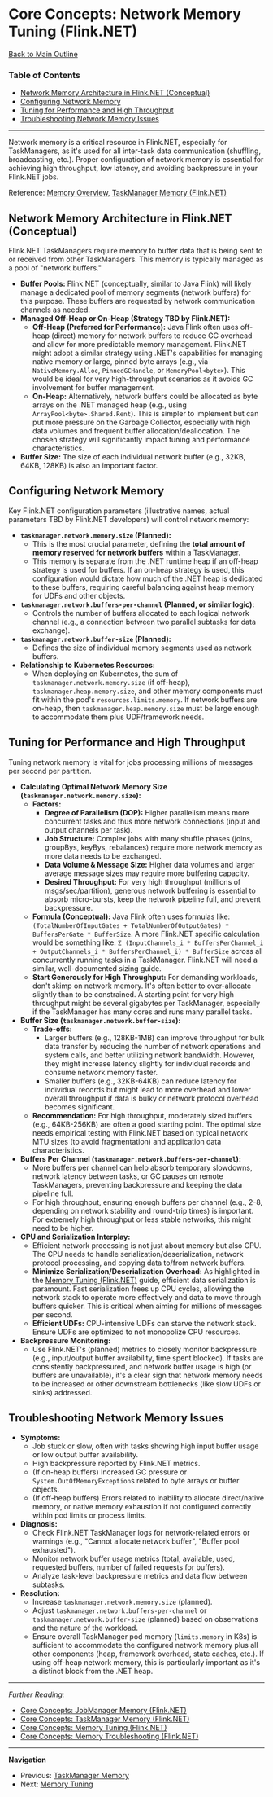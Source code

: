 # Core Concepts: Network Memory Tuning (Flink.NET)

[Back to Main Outline](./Wiki-Structure-Outline.md)

### Table of Contents
- [Network Memory Architecture in Flink.NET (Conceptual)](#network-memory-architecture-in-flinknet-conceptual)
- [Configuring Network Memory](#configuring-network-memory)
- [Tuning for Performance and High Throughput](#tuning-for-performance-and-high-throughput)
- [Troubleshooting Network Memory Issues](#troubleshooting-network-memory-issues)

---

Network memory is a critical resource in Flink.NET, especially for TaskManagers, as it's used for all inter-task data communication (shuffling, broadcasting, etc.). Proper configuration of network memory is essential for achieving high throughput, low latency, and avoiding backpressure in your Flink.NET jobs.

Reference: [Memory Overview](./Core-Concepts-Memory-Overview.md), [TaskManager Memory (Flink.NET)](./Core-Concepts-Memory-TaskManager.md)

## Network Memory Architecture in Flink.NET (Conceptual)

Flink.NET TaskManagers require memory to buffer data that is being sent to or received from other TaskManagers. This memory is typically managed as a pool of "network buffers."

*   **Buffer Pools:** Flink.NET (conceptually, similar to Java Flink) will likely manage a dedicated pool of memory segments (network buffers) for this purpose. These buffers are requested by network communication channels as needed.
*   **Managed Off-Heap or On-Heap (Strategy TBD by Flink.NET):**
    *   **Off-Heap (Preferred for Performance):** Java Flink often uses off-heap (direct) memory for network buffers to reduce GC overhead and allow for more predictable memory management. Flink.NET might adopt a similar strategy using .NET's capabilities for managing native memory or large, pinned byte arrays (e.g., via `NativeMemory.Alloc`, `PinnedGCHandle`, or `MemoryPool<byte>`). This would be ideal for very high-throughput scenarios as it avoids GC involvement for buffer management.
    *   **On-Heap:** Alternatively, network buffers could be allocated as byte arrays on the .NET managed heap (e.g., using `ArrayPool<byte>.Shared.Rent`). This is simpler to implement but can put more pressure on the Garbage Collector, especially with high data volumes and frequent buffer allocation/deallocation. The chosen strategy will significantly impact tuning and performance characteristics.
*   **Buffer Size:** The size of each individual network buffer (e.g., 32KB, 64KB, 128KB) is also an important factor.

## Configuring Network Memory

Key Flink.NET configuration parameters (illustrative names, actual parameters TBD by Flink.NET developers) will control network memory:

*   **`taskmanager.network.memory.size` (Planned):**
    *   This is the most crucial parameter, defining the **total amount of memory reserved for network buffers** within a TaskManager.
    *   This memory is separate from the .NET runtime heap if an off-heap strategy is used for buffers. If an on-heap strategy is used, this configuration would dictate how much of the .NET heap is dedicated to these buffers, requiring careful balancing against heap memory for UDFs and other objects.
*   **`taskmanager.network.buffers-per-channel` (Planned, or similar logic):**
    *   Controls the number of buffers allocated to each logical network channel (e.g., a connection between two parallel subtasks for data exchange).
*   **`taskmanager.network.buffer-size` (Planned):**
    *   Defines the size of individual memory segments used as network buffers.
*   **Relationship to Kubernetes Resources:**
    *   When deploying on Kubernetes, the sum of `taskmanager.network.memory.size` (if off-heap), `taskmanager.heap.memory.size`, and other memory components must fit within the pod's `resources.limits.memory`. If network buffers are on-heap, then `taskmanager.heap.memory.size` must be large enough to accommodate them plus UDF/framework needs.

## Tuning for Performance and High Throughput

Tuning network memory is vital for jobs processing millions of messages per second per partition.

*   **Calculating Optimal Network Memory Size (`taskmanager.network.memory.size`):**
    *   **Factors:**
        *   **Degree of Parallelism (DOP):** Higher parallelism means more concurrent tasks and thus more network connections (input and output channels per task).
        *   **Job Structure:** Complex jobs with many shuffle phases (joins, groupBys, keyBys, rebalances) require more network memory as more data needs to be exchanged.
        *   **Data Volume & Message Size:** Higher data volumes and larger average message sizes may require more buffering capacity.
        *   **Desired Throughput:** For very high throughput (millions of msgs/sec/partition), generous network buffering is essential to absorb micro-bursts, keep the network pipeline full, and prevent backpressure.
    *   **Formula (Conceptual):** Java Flink often uses formulas like:
        `(TotalNumberOfInputGates + TotalNumberOfOutputGates) * BuffersPerGate * BufferSize`.
        A more Flink.NET specific calculation would be something like:
        `Σ (InputChannels_i * BuffersPerChannel_i + OutputChannels_i * BuffersPerChannel_i) * BufferSize` across all concurrently running tasks in a TaskManager. Flink.NET will need a similar, well-documented sizing guide.
    *   **Start Generously for High Throughput:** For demanding workloads, don't skimp on network memory. It's often better to over-allocate slightly than to be constrained. A starting point for very high throughput might be several gigabytes per TaskManager, especially if the TaskManager has many cores and runs many parallel tasks.
*   **Buffer Size (`taskmanager.network.buffer-size`):**
    *   **Trade-offs:**
        *   Larger buffers (e.g., 128KB-1MB) can improve throughput for bulk data transfer by reducing the number of network operations and system calls, and better utilizing network bandwidth. However, they might increase latency slightly for individual records and consume network memory faster.
        *   Smaller buffers (e.g., 32KB-64KB) can reduce latency for individual records but might lead to more overhead and lower overall throughput if data is bulky or network protocol overhead becomes significant.
    *   **Recommendation:** For high throughput, moderately sized buffers (e.g., 64KB-256KB) are often a good starting point. The optimal size needs empirical testing with Flink.NET based on typical network MTU sizes (to avoid fragmentation) and application data characteristics.
*   **Buffers Per Channel (`taskmanager.network.buffers-per-channel`):**
    *   More buffers per channel can help absorb temporary slowdowns, network latency between tasks, or GC pauses on remote TaskManagers, preventing backpressure and keeping the data pipeline full.
    *   For high throughput, ensuring enough buffers per channel (e.g., 2-8, depending on network stability and round-trip times) is important. For extremely high throughput or less stable networks, this might need to be higher.
*   **CPU and Serialization Interplay:**
    *   Efficient network processing is not just about memory but also CPU. The CPU needs to handle serialization/deserialization, network protocol processing, and copying data to/from network buffers.
    *   **Minimize Serialization/Deserialization Overhead:** As highlighted in the [Memory Tuning (Flink.NET)](./Core-Concepts-Memory-Tuning.md) guide, efficient data serialization is paramount. Fast serialization frees up CPU cycles, allowing the network stack to operate more effectively and data to move through buffers quicker. This is critical when aiming for millions of messages per second.
    *   **Efficient UDFs:** CPU-intensive UDFs can starve the network stack. Ensure UDFs are optimized to not monopolize CPU resources.
*   **Backpressure Monitoring:**
    *   Use Flink.NET's (planned) metrics to closely monitor backpressure (e.g., input/output buffer availability, time spent blocked). If tasks are consistently backpressured, and network buffer usage is high (or buffers are unavailable), it's a clear sign that network memory needs to be increased or other downstream bottlenecks (like slow UDFs or sinks) addressed.

## Troubleshooting Network Memory Issues

*   **Symptoms:**
    *   Job stuck or slow, often with tasks showing high input buffer usage or low output buffer availability.
    *   High backpressure reported by Flink.NET metrics.
    *   (If on-heap buffers) Increased GC pressure or `System.OutOfMemoryException`s related to byte arrays or buffer objects.
    *   (If off-heap buffers) Errors related to inability to allocate direct/native memory, or native memory exhaustion if not configured correctly within pod limits or process limits.
*   **Diagnosis:**
    *   Check Flink.NET TaskManager logs for network-related errors or warnings (e.g., "Cannot allocate network buffer", "Buffer pool exhausted").
    *   Monitor network buffer usage metrics (total, available, used, requested buffers, number of failed requests for buffers).
    *   Analyze task-level backpressure metrics and data flow between subtasks.
*   **Resolution:**
    *   Increase `taskmanager.network.memory.size` (planned).
    *   Adjust `taskmanager.network.buffers-per-channel` or `taskmanager.network.buffer-size` (planned) based on observations and the nature of the workload.
    *   Ensure overall TaskManager pod memory (`limits.memory` in K8s) is sufficient to accommodate the configured network memory plus all other components (heap, framework overhead, state caches, etc.). If using off-heap network memory, this is particularly important as it's a distinct block from the .NET heap.

---

*Further Reading:*
*   [Core Concepts: JobManager Memory (Flink.NET)](./Core-Concepts-Memory-JobManager.md)
*   [Core Concepts: TaskManager Memory (Flink.NET)](./Core-Concepts-Memory-TaskManager.md)
*   [Core Concepts: Memory Tuning (Flink.NET)](./Core-Concepts-Memory-Tuning.md)
*   [Core Concepts: Memory Troubleshooting (Flink.NET)](./Core-Concepts-Memory-Troubleshooting.md)

---
**Navigation**
*   Previous: [TaskManager Memory](./Core-Concepts-Memory-TaskManager.md)
*   Next: [Memory Tuning](./Core-Concepts-Memory-Tuning.md)
